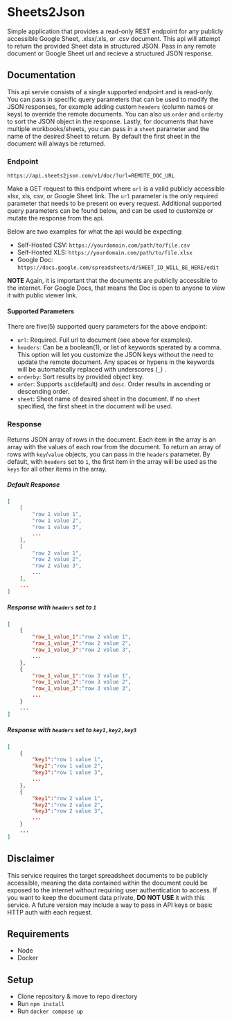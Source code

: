 # Sheets2Json
Simple application that provides a read-only REST endpoint for any publicly accessible Google Sheet, .xlsx/.xls, or .csv document. This api will attempt to return the provided Sheet data in structured JSON. Pass in any remote document or Google Sheet url and recieve a structured JSON response.

## Documentation
This api servie consists of a single supported endpoint and is read-only. You can pass in specific query parameters that can be used to modify the JSON responses, for example adding custom `headers` (column names or keys) to override the remote documents. You can also us `order` and `orderby` to sort the JSON object in the response.  Lastly, for documents that have multiple workbooks/sheets, you can pass in a `sheet` parameter and the name of the desired Sheet to return. By default the first sheet in the document will always be returned.

### Endpoint
`https://api.sheets2json.com/v1/doc/?url=REMOTE_DOC_URL`

Make a GET request to this endpoint where `url` is a valid publicly accessible xlsx, xls, csv, or Google Sheet link. The  `url` parameter is the only required parameter that needs to be present on every request. Additional supported query parameters can be found below, and can be used to customize or mutate the response from the api.

Below are two examples for what the api would be expecting:
- Self-Hosted CSV: `https://yourdomain.com/path/to/file.csv`
- Self-Hosted XLS: `https://yourdomain.com/path/to/file.xlsx`
- Google Doc: `https://docs.google.com/spreadsheets/d/SHEET_ID_WILL_BE_HERE/edit`

__NOTE__ Again, it is important that the documents are publiclly accessible to the internet. For Google Docs, that means the Doc is open to anyone to view it with public viewer link.

#### Supported Parameters 
There are five(5) supported query parameters for the above endpoint:
- `url`: Required. Full url to document (see above for examples).
- `headers`: Can be a boolean(1), or list of keywords sperated by a comma. This option will let you customize the JSON keys without the need to update the remote document. Any spaces or hypens in the keywords will be automatically replaced with underscores (`_`) .
- `orderby`: Sort results by provided object key.
- `order`: Supports `asc`(default) and `desc`. Order results in ascending or descending order.
- `sheet`: Sheet name of desired sheet in the document. If no `sheet` specified, the first sheet in the document will be used.

### Response
Returns JSON array of rows in the document. Each item in the array is an array with the values of each row from the document. To return an array of rows with `key`/`value` objects, you can pass in the `headers` parameter. By default, with `headers` set to `1`, the first item in the array will be used as the  `keys` for all other items in the array.

##### Default Response
```JSON
[
    [
        "row 1 value 1",
        "row 1 value 2",
        "row 1 value 3",
        ...
    ],
    [
        "row 2 value 1",
        "row 2 value 2",
        "row 2 value 3",
        ...
    ],
    ...
]
```
##### Response with `headers` set to `1`
```JSON
[
    {
        "row_1_value_1":"row 2 value 1",
        "row_1_value_2":"row 2 value 2",
        "row_1_value_3":"row 2 value 3",
        ...
    },
    {
        "row_1_value_1":"row 3 value 1",
        "row_1_value_2":"row 3 value 2",
        "row_1_value_3":"row 3 value 3",
        ...
    }
    ...
]
```

##### Response with `headers` set to `key1,key2,key3`
```JSON
[
    {
        "key1":"row 1 value 1",
        "key2":"row 1 value 2",
        "key3":"row 1 value 3",
        ...
    },
    {
        "key1":"row 2 value 1",
        "key2":"row 2 value 2",
        "key3":"row 2 value 3",
        ...
    }
    ...
]
```

## Disclaimer
This service requires the target spreadsheet documents to be publicly accessible, meaning the data contained within the document could be exposed to the internet without requiring user authentication to access. If you want to keep the document data private, __DO NOT USE__ it with this service. A future version may include a way to pass in API keys or basic HTTP auth with each request.

## Requirements 
- Node
- Docker

## Setup
- Clone repository & move to repo directory
- Run `npm install`
- Run `docker compose up`